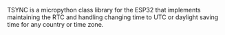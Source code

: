 TSYNC is a micropython class library for the ESP32 that implements maintaining the RTC
and handling changing time to UTC or daylight saving time for any country or time zone.
